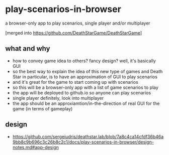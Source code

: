 # play-scenarios-in-browser
a browser-only app to play scenarios, single player and/or multiplayer

[merged into https://github.com/DeathStarGame/DeathStarGame]

## what and why

- how to convey game idea to others? fancy design? well, it's basically GUI
- so the best way to explain the idea of this new type of games and Death Star in particular, is to have an approximation of GUI to play scenarios
- and it's great for the game to start coming up with scenarios
- so this will be a browser-only app with a list of game scenarios to play
- the app will be deployed to github.io so anyone can play scenarios
- single player definitely, look into multiplayer
- the app should be an approxiamtion/in-the-direction of real GUI for the game (in terms of gameplay)

## design

- https://github.com/sergeiudris/deathstar.lab/blob/7a8c4ca14cfdf36b46a9bb8c9b696c3c26b8c2c1/docs/play-scenarios-in-browser/design-notes.md#app-design
